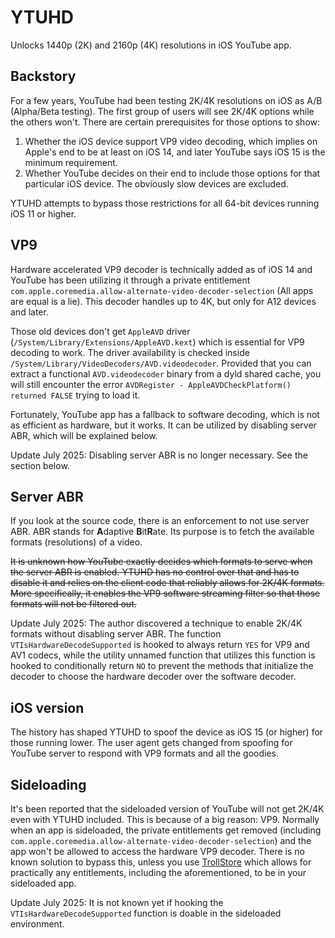 # YTUHD

Unlocks 1440p (2K) and 2160p (4K) resolutions in iOS YouTube app.

## Backstory

For a few years, YouTube had been testing 2K/4K resolutions on iOS as A/B (Alpha/Beta testing). The first group of users will see 2K/4K options while the others won't.
There are certain prerequisites for those options to show:

1. Whether the iOS device support VP9 video decoding, which implies on Apple's end to be at least on iOS 14, and later YouTube says iOS 15 is the minimum requirement.
2. Whether YouTube decides on their end to include those options for that particular iOS device. The obviously slow devices are excluded.

YTUHD attempts to bypass those restrictions for all 64-bit devices running iOS 11 or higher.

## VP9

Hardware accelerated VP9 decoder is technically added as of iOS 14 and YouTube has been utilizing it through a private entitlement `com.apple.coremedia.allow-alternate-video-decoder-selection` (All apps are equal is a lie).
This decoder handles up to 4K, but only for A12 devices and later.

Those old devices don't get `AppleAVD` driver (`/System/Library/Extensions/AppleAVD.kext`) which is essential for VP9 decoding to work.
The driver availability is checked inside `/System/Library/VideoDecoders/AVD.videodecoder`.
Provided that you can extract a functional `AVD.videodecoder` binary from a dyld shared cache, you will still encounter the error `AVDRegister - AppleAVDCheckPlatform() returned FALSE` trying to load it.

Fortunately, YouTube app has a fallback to software decoding, which is not as efficient as hardware, but it works.
It can be utilized by disabling server ABR, which will be explained below.

Update July 2025: Disabling server ABR is no longer necessary. See the section below.

## Server ABR

If you look at the source code, there is an enforcement to not use server ABR. ABR stands for **A**daptive **B**it**R**ate. Its purpose is to fetch the available formats (resolutions) of a video.

~~It is unknown how YouTube exactly decides which formats to serve when the server ABR is enabled.
YTUHD has no control over that and has to disable it and relies on the client code that reliably allows for 2K/4K formats.
More specifically, it enables the VP9 software streaming filter so that those formats will not be filtered out.~~

Update July 2025: The author discovered a technique to enable 2K/4K formats without disabling server ABR. The function `VTIsHardwareDecodeSupported` is hooked to always return `YES` for VP9 and AV1 codecs, while the utility unnamed function that utilizes this function is hooked to conditionally return `NO` to prevent the methods that initialize the decoder to choose the hardware decoder over the software decoder.

## iOS version

The history has shaped YTUHD to spoof the device as iOS 15 (or higher) for those running lower. The user agent gets changed from spoofing for YouTube server to respond with VP9 formats and all the goodies.

## Sideloading

It's been reported that the sideloaded version of YouTube will not get 2K/4K even with YTUHD included. This is because of a big reason: VP9.
Normally when an app is sideloaded, the private entitlements get removed (including `com.apple.coremedia.allow-alternate-video-decoder-selection`) and the app won't be allowed to access the hardware VP9 decoder. There is no known solution to bypass this, unless you use [TrollStore](https://github.com/opa334/TrollStore) which allows for practically any entitlements, including the aforementioned, to be in your sideloaded app.

Update July 2025: It is not known yet if hooking the `VTIsHardwareDecodeSupported` function is doable in the sideloaded environment.
